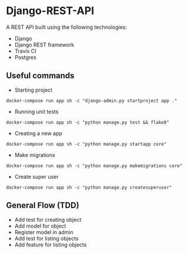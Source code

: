 # Django-REST-API
A REST API built using the following technologies:
- Django
- Django REST framework
- Travis CI
- Postgres

## Useful commands
-  Starting project
```
docker-compose run app sh -c "django-admin.py startproject app ."
```
-  Running unit tests
```
docker-compose run app sh -c "python manage.py test && flake8"
```
- Creating a new app 
```
docker-compose run app sh -c "python manage.py startapp core"
```
- Make migrations
```
docker-compose run app sh -c "python manage.py makemigrations core"
```
- Create super user
```
docker-compose run app sh -c "python manage.py createsuperuser"
```

## General Flow (TDD)
- Add test for creating object
- Add model for object
- Register model in admin
- Add test for listing objects
- Add feature for listing objects
